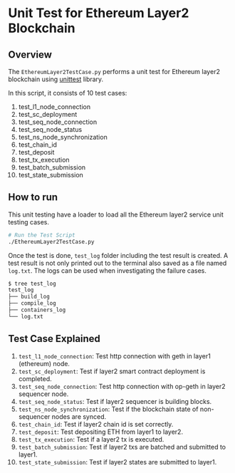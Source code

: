 # Unit Test for Ethereum Layer2 Blockchain

## Overview

The `EthereumLayer2TestCase.py` performs a unit test for Ethereum layer2 blockchain using [unittest](https://docs.python.org/3/library/unittest.html) library.

In this script, it consists of 10 test cases:

1. test_l1_node_connection
2. test_sc_deployment
3. test_seq_node_connection
4. test_seq_node_status
5. test_ns_node_synchronization
6. test_chain_id
7. test_deposit
8. test_tx_execution
9. test_batch_submission
10. test_state_submission

## How to run

This unit testing have a loader to load all the Ethereum layer2 service unit testing cases.

```sh
# Run the Test Script
./EthereumLayer2TestCase.py
```

Once the test is done, `test_log` folder including the test result is created.
A test result is not only printed out to the terminal also saved as a file named `log.txt`. The logs can be used when investigating the failure cases.

```sh
$ tree test_log
test_log
├── build_log
├── compile_log
├── containers_log
└── log.txt
```

## Test Case Explained

1. `test_l1_node_connection`: Test http connection with geth in layer1 (ethereum) node.
2. `test_sc_deployment`: Test if layer2 smart contract deployment is completed.
3. `test_seq_node_connection`: Test http connection with op-geth in layer2 sequencer node.
4. `test_seq_node_status`: Test if layer2 sequencer is building blocks.
5. `test_ns_node_synchronization`: Test if the blockchain state of non-sequencer nodes are synced.
6. `test_chain_id`: Test if layer2 chain id is set correctly.
7. `test_deposit`: Test depositing ETH from layer1 to layer2.
8. `test_tx_execution`: Test if a layer2 tx is executed.
9. `test_batch_submission`: Test if layer2 txs are batched and submitted to layer1.
10. `test_state_submission`: Test if layer2 states are submitted to layer1.
